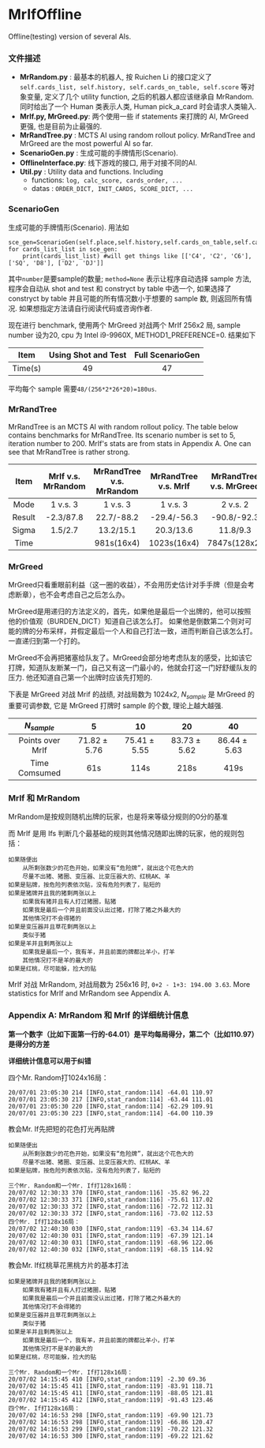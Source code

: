 # MrIfOffline
Offline(testing) version of several AIs.

### 文件描述

* __MrRandom.py__        : 最基本的机器人, 按 Ruichen Li 的接口定义了 `self.cards_list, self.history, self.cards_on_table, self.score` 等对象变量, 定义了几个 utility function, 之后的机器人都应该继承自 MrRandom. 同时给出了一个 Human 类表示人类, Human pick_a_card 时会请求人类输入.
* __MrIf.py, MrGreed.py__: 两个使用一些 if statements 来打牌的 AI, MrGreed 更强, 也是目前为止最强的.
* __MrRandTree.py__      : MCTS AI using random rollout policy. MrRandTree and MrGreed are the most powerful AI so far.
* __ScenarioGen.py__     : 生成可能的手牌情形(Scenario).
* __OfflineInterface.py__: 线下游戏的接口, 用于对接不同的AI.
* __Util.py__            : Utility data and functions. Including
    * functions: `log, calc_score, cards_order, ...`
    * datas    : `ORDER_DICT, INIT_CARDS, SCORE_DICT, ...`

### ScenarioGen

生成可能的手牌情形(Scenario). 用法如

```
sce_gen=ScenarioGen(self.place,self.history,self.cards_on_table,self.cards_list,number=20,method=None,METHOD1_PREFERENCE=0,exhaust_threshold=None)
for cards_list_list in sce_gen:
    print(cards_list_list) #will get things like [['C4', 'C2', 'C6'], ['SQ', 'D8'], ['D2', 'DJ']]
```

其中`number`是要sample的数量; `method=None` 表示让程序自动选择 sample 方法, 程序会自动从 shot and test 和 constryct by table 中选一个, 如果选择了 constryct by table 并且可能的所有情况数小于想要的 sample 数, 则返回所有情况. 如果想指定方法请自行阅读代码或咨询作者.

现在进行 benchmark, 使用两个 MrGreed 对战两个 MrIf 256x2 局, sample number 设为20, cpu 为 Intel i9-9960X, METHOD1_PREFERENCE=0. 结果如下

Item   |Using Shot and Test|Full ScenarioGen|
:-----:|:-----------------:|:--------------:|
Time(s)|49                 |47              |

平均每个 sample 需要`48/(256*2*26*20)=180us`.

### MrRandTree

MrRandTree is an MCTS AI with random rollout policy. The table below contains benchmarks for MrRandTree. Its scenario number is set to 5, iteration number to 200. MrIf's stats are from stats in Appendix A. One can see that MrRandTree is rather strong.

|Item  |MrIf v.s. MrRandom|MrRandTree v.s. MrRandom|MrRandTree v.s. MrIf|MrRandTree v.s. MrGreed|
|:----:|:----------------:|:----------------------:|:------------------:|:---------------------:|
|Mode  |1 v.s. 3          |1 v.s. 3                |1 v.s. 3            |2 v.s. 2               |
|Result|-2.3/87.8         |22.7/-88.2              |-29.4/-56.3         |-90.8/-92.3            |
|Sigma |1.5/2.7           |13.2/15.1               |20.3/13.6           |11.8/9.3               |
|Time  |                  |981s(16x4)              |1023s(16x4)         |7847s(128x2)           |

### MrGreed

MrGreed只看重眼前利益（这一圈的收益），不会用历史估计对手手牌（但是会考虑断章），也不会考虑自己之后怎么办。

MrGreed是用递归的方法定义的，首先，如果他是最后一个出牌的，他可以按照他的价值观（BURDEN_DICT）知道自己该怎么打。
如果他是倒数第二个则对可能的牌的分布采样，并假定最后一个人和自己打法一致，进而判断自己该怎么打。一直递归到第一个打的。

MrGreed不会再把猪塞给队友了。MrGreed会部分地考虑队友的感受，比如该它打牌，知道队友断某一门，自己又有这一门最小的，他就会打这一门好舒缓队友的压力. 他还知道自己第一个出牌时应该先打短的.

下表是 MrGreed 对战 Mrif 的战绩, 对战局数为 1024x2, $N_{sample}$ 是 MrGreed 的重要可调参数, 它是 MrGreed 打牌时 sample 的个数, 理论上越大越强.

$N_{sample}$    |5             |10            |20            |40
:--------------:|:------------:|:------------:|:------------:|:------------:
Points over MrIf|$71.82\pm5.76$|$75.41\pm5.55$|$83.73\pm5.62$|$86.44\pm5.63$
Time Comsumed   |61s           |114s          |218s          |419s

### MrIf 和 MrRandom

MrRandom是按规则随机出牌的玩家，也是将来等级分规则的0分的基准

而 MrIf 是用 Ifs 判断几个最基础的规则其他情况随即出牌的玩家，他的规则包括：

    如果随便出
        从所剩张数少的花色开始，如果没有“危险牌”，就出这个花色大的
        尽量不出猪、猪圈、变压器、比变压器大的、红桃AK、羊
    如果是贴牌，按危险列表依次贴，没有危险列表了，贴短的
    如果是猪牌并且我的猪剩两张以上
        如果我有猪并且有人打过猪圈，贴猪
        如果我是最后一个并且前面没认出过猪，打除了猪之外最大的
        其他情况打不会得猪的
    如果是变压器并且草花剩两张以上
        类似于猪
    如果是羊并且剩两张以上
        如果我是最后一个，我有羊，并且前面的牌都比羊小，打羊
        其他情况打不是羊的最大的
    如果是红桃，尽可能躲，捡大的贴

MrIf 对战 MrRandom, 对战局数为 256x16 时, `0+2 - 1+3: 194.00 3.63`. More statistics for MrIf and MrRandom see Appendix A.

### Appendix A: MrRandom 和 MrIf 的详细统计信息
__第一个数字（比如下面第一行的-64.01）是平均每局得分，第二个（比如110.97）是得分的方差__

__详细统计信息可以用于纠错__

四个Mr. Random打1024x16局：
```
20/07/01 23:05:30 214 [INFO,stat_random:114] -64.01 110.97
20/07/01 23:05:30 217 [INFO,stat_random:114] -63.44 111.01
20/07/01 23:05:30 220 [INFO,stat_random:114] -62.29 109.91
20/07/01 23:05:30 223 [INFO,stat_random:114] -64.00 110.39
```

教会Mr. If先把短的花色打光再贴牌

    如果随便出
        从所剩张数少的花色开始，如果没有“危险牌”，就出这个花色大的
        尽量不出猪、猪圈、变压器、比变压器大的、红桃AK、羊
    如果是贴牌，按危险列表依次贴，没有危险列表了，贴短的
```
三个Mr. Random和一个Mr. If打128x16局：
20/07/02 12:30:33 370 [INFO,stat_random:116] -35.82 96.22
20/07/02 12:30:33 371 [INFO,stat_random:116] -75.61 117.02
20/07/02 12:30:33 372 [INFO,stat_random:116] -72.72 112.31
20/07/02 12:30:33 372 [INFO,stat_random:116] -73.02 112.53
四个Mr. If打128x16局：
20/07/02 12:40:30 030 [INFO,stat_random:119] -63.34 114.67
20/07/02 12:40:30 031 [INFO,stat_random:119] -67.39 121.14
20/07/02 12:40:30 031 [INFO,stat_random:119] -68.96 122.06
20/07/02 12:40:30 032 [INFO,stat_random:119] -68.15 114.92
```

教会Mr. If红桃草花黑桃方片的基本打法

    如果是猪牌并且我的猪剩两张以上
        如果我有猪并且有人打过猪圈，贴猪
        如果我是最后一个并且前面没认出过猪，打除了猪之外最大的
        其他情况打不会得猪的
    如果是变压器并且草花剩两张以上
        类似于猪
    如果是羊并且剩两张以上
        如果我是最后一个，我有羊，并且前面的牌都比羊小，打羊
        其他情况打不是羊的最大的
    如果是红桃，尽可能躲，捡大的贴
```
三个Mr. Random和一个Mr. If打128x16局：
20/07/02 14:15:45 410 [INFO,stat_random:119] -2.30 69.36
20/07/02 14:15:45 411 [INFO,stat_random:119] -83.91 118.71
20/07/02 14:15:45 411 [INFO,stat_random:119] -88.05 121.81
20/07/02 14:15:45 412 [INFO,stat_random:119] -91.43 123.46
四个Mr. If打128x16局：
20/07/02 14:16:53 298 [INFO,stat_random:119] -69.90 121.73
20/07/02 14:16:53 298 [INFO,stat_random:119] -66.86 120.47
20/07/02 14:16:53 299 [INFO,stat_random:119] -70.22 121.32
20/07/02 14:16:53 300 [INFO,stat_random:119] -69.22 121.62
```
